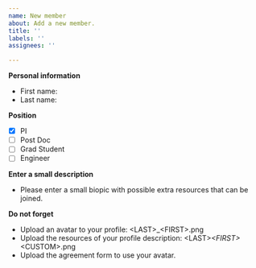 ```yaml
---
name: New member
about: Add a new member.
title: ''
labels: ''
assignees: ''

---
```


**Personal information**
- First name:
- Last name:

**Position**
- [X] PI
- [ ] Post Doc
- [ ] Grad Student
- [ ] Engineer

**Enter a small description**
- Please enter a small biopic with possible extra resources that can be joined.

**Do not forget**
- Upload an avatar to your profile: \<LAST\>_\<FIRST\>.png
- Upload the resources of your profile description: \<LAST\>_\<FIRST\>_\<CUSTOM\>.png
- Upload the agreement form to use your avatar.
